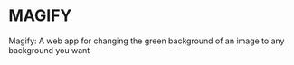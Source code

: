 # MAGIFY
Magify: A web app for changing the green background of an image to any background you want
